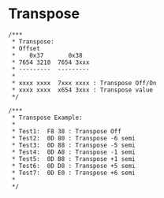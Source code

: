 # Transpose

    /***
     * Transpose:
     * Offset
     *    0x37       0x38
     * 7654 3210  7654 3xxx
     * ---------  ---------
     *
     * xxxx xxxx  7xxx xxxx : Transpose Off/On
     * xxxx xxxx  x654 3xxx : Transpose value
     */

    /***
     * Transpose Example:
     *
     * Test1:  F8 38 : Transpose Off
     * Test2:  0D 80 : Transpose -6 semi
     * Test3:  0D 88 : Transpose -5 semi
     * Test4:  0D A8 : Transpose -1 semi
     * Test5:  0D B8 : Transpose +1 semi
     * Test6:  0D D8 : Transpose +5 semi
     * Test7:  0D E0 : Transpose +6 semi
     *
     */
